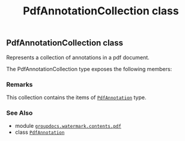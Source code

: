 ﻿---
title: PdfAnnotationCollection class
second_title: GroupDocs.Watermark for Python via .NET API References
description: 
type: docs
url: /python-net/groupdocs.watermark.contents.pdf/pdfannotationcollection/
is_root: false
weight: 20
---

## PdfAnnotationCollection class

Represents a collection of annotations in a pdf document.



The PdfAnnotationCollection type exposes the following members:


### Remarks 


This collection contains the items of [`PdfAnnotation`](/watermark/python-net/groupdocs.watermark.contents.pdf/pdfannotation) type.

### See Also
* module [`groupdocs.watermark.contents.pdf`](..)
* class [`PdfAnnotation`](/watermark/python-net/groupdocs.watermark.contents.pdf/pdfannotation)
